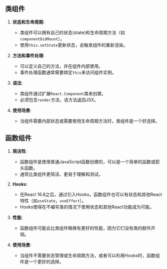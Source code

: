 ## 类组件

1. **状态和生命周期**:
    - 类组件可以拥有自己的状态(state)和生命周期方法（如`componentDidMount`）。
    - 使用`this.setState`更新状态，会触发组件的重新渲染。

2. **方法和事件处理**:
    - 可以定义自己的方法，并在组件内部使用。
    - 事件处理函数通常需要绑定`this`来访问组件实例。

3. **语法**:
    - 类组件通过扩展`React.Component`类来创建。
    - 必须包含`render`方法，该方法返回JSX。

4. **使用场景**:
    - 当组件需要内部状态或需要使用生命周期方法时，类组件是一个好选择。

## 函数组件

1. **简洁性**:
    - 函数组件是使用普通JavaScript函数创建的，可以是一个简单的函数或箭头函数。
    - 通常比类组件更简洁、更易于理解和测试。

2. **Hooks**:
    - 在React 16.8之后，通过引入Hooks，函数组件也可以有状态和其他React特性（如`useState`，`useEffect`）。
    - Hooks使得在不编写类的情况下使用状态和其他React功能成为可能。

3. **性能**:
    - 函数组件可能会比类组件略微有更好的性能，因为它们没有类的额外开销。

4. **使用场景**:
    - 当组件不需要状态管理或生命周期方法，或者可以利用Hooks时，函数组件是一个更好的选择。

